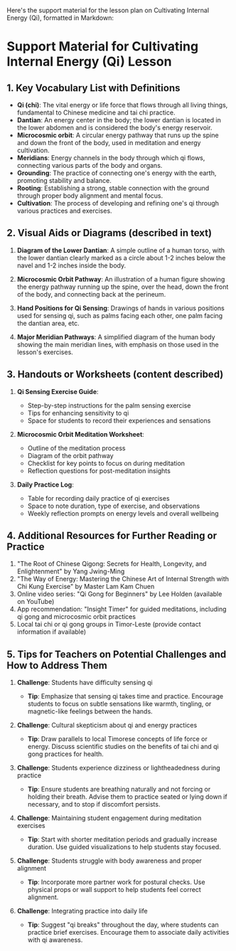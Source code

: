 Here's the support material for the lesson plan on Cultivating Internal Energy (Qi), formatted in Markdown:

# Support Material for Cultivating Internal Energy (Qi) Lesson

## 1. Key Vocabulary List with Definitions

- **Qi (chi)**: The vital energy or life force that flows through all living things, fundamental to Chinese medicine and tai chi practice.
- **Dantian**: An energy center in the body; the lower dantian is located in the lower abdomen and is considered the body's energy reservoir.
- **Microcosmic orbit**: A circular energy pathway that runs up the spine and down the front of the body, used in meditation and energy cultivation.
- **Meridians**: Energy channels in the body through which qi flows, connecting various parts of the body and organs.
- **Grounding**: The practice of connecting one's energy with the earth, promoting stability and balance.
- **Rooting**: Establishing a strong, stable connection with the ground through proper body alignment and mental focus.
- **Cultivation**: The process of developing and refining one's qi through various practices and exercises.

## 2. Visual Aids or Diagrams (described in text)

1. **Diagram of the Lower Dantian**: 
   A simple outline of a human torso, with the lower dantian clearly marked as a circle about 1-2 inches below the navel and 1-2 inches inside the body.

2. **Microcosmic Orbit Pathway**: 
   An illustration of a human figure showing the energy pathway running up the spine, over the head, down the front of the body, and connecting back at the perineum.

3. **Hand Positions for Qi Sensing**: 
   Drawings of hands in various positions used for sensing qi, such as palms facing each other, one palm facing the dantian area, etc.

4. **Major Meridian Pathways**: 
   A simplified diagram of the human body showing the main meridian lines, with emphasis on those used in the lesson's exercises.

## 3. Handouts or Worksheets (content described)

1. **Qi Sensing Exercise Guide**:
   - Step-by-step instructions for the palm sensing exercise
   - Tips for enhancing sensitivity to qi
   - Space for students to record their experiences and sensations

2. **Microcosmic Orbit Meditation Worksheet**:
   - Outline of the meditation process
   - Diagram of the orbit pathway
   - Checklist for key points to focus on during meditation
   - Reflection questions for post-meditation insights

3. **Daily Practice Log**:
   - Table for recording daily practice of qi exercises
   - Space to note duration, type of exercise, and observations
   - Weekly reflection prompts on energy levels and overall wellbeing

## 4. Additional Resources for Further Reading or Practice

1. "The Root of Chinese Qigong: Secrets for Health, Longevity, and Enlightenment" by Yang Jwing-Ming
2. "The Way of Energy: Mastering the Chinese Art of Internal Strength with Chi Kung Exercise" by Master Lam Kam Chuen
3. Online video series: "Qi Gong for Beginners" by Lee Holden (available on YouTube)
4. App recommendation: "Insight Timer" for guided meditations, including qi gong and microcosmic orbit practices
5. Local tai chi or qi gong groups in Timor-Leste (provide contact information if available)

## 5. Tips for Teachers on Potential Challenges and How to Address Them

1. **Challenge**: Students have difficulty sensing qi
   - **Tip**: Emphasize that sensing qi takes time and practice. Encourage students to focus on subtle sensations like warmth, tingling, or magnetic-like feelings between the hands.

2. **Challenge**: Cultural skepticism about qi and energy practices
   - **Tip**: Draw parallels to local Timorese concepts of life force or energy. Discuss scientific studies on the benefits of tai chi and qi gong practices for health.

3. **Challenge**: Students experience dizziness or lightheadedness during practice
   - **Tip**: Ensure students are breathing naturally and not forcing or holding their breath. Advise them to practice seated or lying down if necessary, and to stop if discomfort persists.

4. **Challenge**: Maintaining student engagement during meditation exercises
   - **Tip**: Start with shorter meditation periods and gradually increase duration. Use guided visualizations to help students stay focused.

5. **Challenge**: Students struggle with body awareness and proper alignment
   - **Tip**: Incorporate more partner work for postural checks. Use physical props or wall support to help students feel correct alignment.

6. **Challenge**: Integrating practice into daily life
   - **Tip**: Suggest "qi breaks" throughout the day, where students can practice brief exercises. Encourage them to associate daily activities with qi awareness.